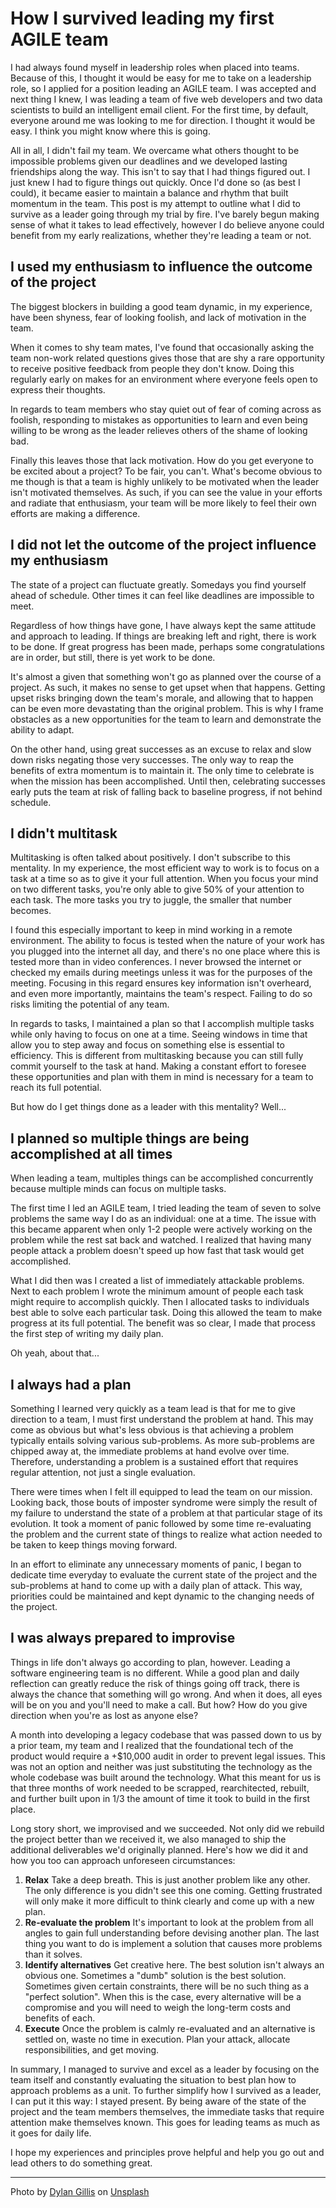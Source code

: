 # How I survived leading my first AGILE team



I had always found myself in leadership roles when placed into teams. Because of this, I thought it would be easy for me to take on a leadership role, so I applied for a position leading an AGILE team. I was accepted and next thing I knew, I was leading a team of five web developers and two data scientists to build an intelligent email client. For the first time, by default, everyone around me was looking to me for direction. I thought it would be easy. I think you might know where this is going.

All in all, I didn't fail my team. We overcame what others thought to be impossible problems given our deadlines and we developed lasting friendships along the way. This isn't to say that I had things figured out. I just knew I had to figure things out quickly. Once I'd done so (as best I could), it became easier to maintain a balance and rhythm that built momentum in the team. This post is my attempt to outline what I did to survive as a leader going through my trial by fire. I've barely begun making sense of what it takes to lead effectively, however I do believe anyone could benefit from my early realizations, whether they're leading a team or not.



## I used my enthusiasm to influence the outcome of the project

The biggest blockers in building a good team dynamic, in my experience, have been shyness, fear of looking foolish, and lack of motivation in the team.

When it comes to shy team mates, I've found that occasionally asking the team non-work related questions gives those that are shy a rare opportunity to receive positive feedback from people they don't know. Doing this regularly early on makes for an environment where everyone feels open to express their thoughts.

In regards to team members who stay quiet out of fear of coming across as foolish, responding to mistakes as opportunities to learn and even being willing to be wrong as the leader relieves others of the shame of looking bad.

Finally this leaves those that lack motivation. How do you get everyone to be excited about a project? To be fair, you can't. What's become obvious to me though is that a team is highly unlikely to be motivated when the leader isn't motivated themselves. As such, if you can see the value in your efforts and radiate that enthusiasm, your team will be more likely to feel their own efforts are making a difference.



## I did not let the outcome of the project influence my enthusiasm

The state of a project can fluctuate greatly. Somedays you find yourself ahead of schedule. Other times it can feel like deadlines are impossible to meet.

Regardless of how things have gone, I have always kept the same attitude and approach to leading. If things are breaking left and right, there is work to be done. If great progress has been made, perhaps some congratulations are in order, but still, there is yet work to be done.

It's almost a given that something won't go as planned over the course of a project. As such, it makes no sense to get upset when that happens. Getting upset risks bringing down the team's morale, and allowing that to happen can be even more devastating than the original problem. This is why I frame obstacles as a new opportunities for the team to learn and demonstrate the ability to adapt. 

On the other hand, using great successes as an excuse to relax and slow down risks negating those very successes. The only way to reap the benefits of extra momentum is to maintain it. The only time to celebrate is when the mission has been accomplished. Until then, celebrating successes early puts the team at risk of falling back to baseline progress, if not behind schedule.



## I didn't multitask

Multitasking is often talked about positively. I don't subscribe to this mentality. In my experience, the most efficient way to work is to focus on a task at a time so as to give it your full attention. When you focus your mind on two different tasks, you're only able to give 50% of your attention to each task. The more tasks you try to juggle, the smaller that number becomes.

I found this especially important to keep in mind working in a remote environment. The ability to focus is tested when the nature of your work has you plugged into the internet all day, and there's no one place where this is tested more than in video conferences. I never browsed the internet or checked my emails during meetings unless it was for the purposes of the meeting. Focusing in this regard ensures key information isn't overheard, and even more importantly, maintains the team's respect. Failing to do so risks limiting the potential of any team.

In regards to tasks, I maintained a plan so that I accomplish multiple tasks while only having to focus on one at a time. Seeing windows in time that allow you to step away and focus on something else is essential to efficiency. This is different from multitasking because you can still fully commit yourself to the task at hand. Making a constant effort to foresee these opportunities and plan with them in mind is necessary for a team to reach its full potential. 

But how do I get things done as a leader with this mentality? Well...



## I planned so multiple things are being accomplished at all times

When leading a team, multiples things can be accomplished concurrently because multiple minds can focus on multiple tasks. 

The first time I led an AGILE team, I tried leading the team of seven to solve problems the same way I do as an individual: one at a time. The issue with this became apparent when only 1-2 people were actively working on the problem while the rest sat back and watched. I realized that having many people attack a problem doesn't speed up how fast that task would get accomplished.

What I did then was I created a list of immediately attackable problems. Next to each problem I wrote the minimum amount of people each task might require to accomplish quickly. Then I allocated tasks to individuals best able to solve each particular task. Doing this allowed the team to make progress at its full potential. The benefit was so clear, I made that process the first step of writing my daily plan. 

Oh yeah, about that...



## I always had a plan

Something I learned very quickly as a team lead is that for me to give direction to a team, I must first understand the problem at hand. This may come as obvious but what's less obvious is that achieving a problem typically entails solving various sub-problems. As more sub-problems are chipped away at, the immediate problems at hand evolve over time. Therefore, understanding a problem is a sustained effort that requires regular attention, not just a single evaluation.

There were times when I felt ill equipped to lead the team on our mission. Looking back, those bouts of imposter syndrome were simply the result of my failure to understand the state of a problem at that particular stage of its evolution. It took a moment of panic followed by some time re-evaluating the problem and the current state of things to realize what action needed to be taken to keep things moving forward.

In an effort to eliminate any unnecessary moments of panic, I began to dedicate time everyday to evaluate the current state of the project and the sub-problems at hand to come up with a daily plan of attack. This way, priorities could be maintained and kept dynamic to the changing needs of the project.



## I was always prepared to improvise

Things in life don't always go according to plan, however. Leading a software engineering team is no different. While a good plan and daily reflection can greatly reduce the risk of things going off track, there is always the chance that something will go wrong. And when it does, all eyes will be on you and you'll need to make a call. But how? How do you give direction when you're as lost as anyone else?

A month into developing a legacy codebase that was passed down to us by a prior team, my team and I realized that the foundational tech of the product would require a +\$10,000 audit in order to prevent legal issues. This was not an option and neither was just substituting the technology as the whole codebase was built around the technology. What this meant for us is that three months of work needed to be scrapped, rearchitected, rebuilt, and further built upon in 1/3 the amount of time it took to build in the first place.

Long story short, we improvised and we succeeded. Not only did we rebuild the project better than we received it, we also managed to ship the additional deliverables we'd originally planned. Here's how we did it and how you too can approach unforeseen circumstances:

1. **Relax**
   Take a deep breath. This is just another problem like any other. The only difference is you didn't see this one coming. Getting frustrated will only make it more difficult to think clearly and come up with a new plan.
2. **Re-evaluate the problem**
   It's important to look at the problem from all angles to gain full understanding before devising another plan. The last thing you want to do is implement a solution that causes more problems than it solves.
3. **Identify alternatives**
   Get creative here. The best solution isn't always an obvious one. Sometimes a "dumb" solution is the best solution. Sometimes given certain constraints, there will be no such thing as a "perfect solution". When this is the case, every alternative will be a compromise and you will need to weigh the long-term costs and benefits of each.
4. **Execute**
   Once the problem is calmly re-evaluated and an alternative is settled on, waste no time in execution. Plan your attack, allocate responsibilities, and get moving.



In summary, I managed to survive and excel as a leader by focusing on the team itself and constantly evaluating the situation to best plan how to approach problems as a unit. To further simplify how I survived as a leader, I can put it this way: I stayed present. By being aware of the state of the project and the team members themselves, the immediate tasks that require attention make themselves known. This goes for leading teams as much as it goes for daily life.

I hope my experiences and principles prove helpful and help you go out and lead others to do something great. 

---

Photo by [Dylan Gillis](https://unsplash.com/@dylandgillis?utm_source=unsplash&utm_medium=referral&utm_content=creditCopyText) on [Unsplash](https://unsplash.com/s/photos/team?utm_source=unsplash&utm_medium=referral&utm_content=creditCopyText)